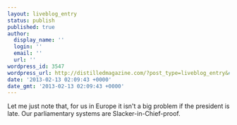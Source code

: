 ```yaml
---
layout: liveblog_entry
status: publish
published: true
author:
  display_name: ''
  login: ''
  email: ''
  url: ''
wordpress_id: 3547
wordpress_url: http://distilledmagazine.com/?post_type=liveblog_entry&#038;p=3547
date: '2013-02-13 02:09:43 +0000'
date_gmt: '2013-02-13 02:09:43 +0000'
---
```

<p>Let me just note that, for us in Europe it isn't a big problem if the president is late. Our parliamentary systems are Slacker-in-Chief-proof.</p>
